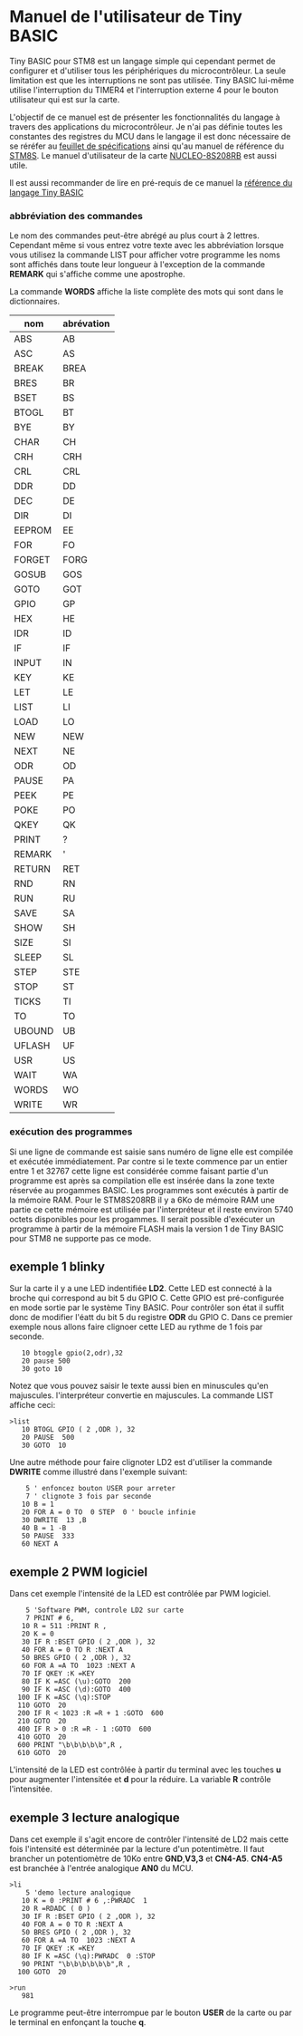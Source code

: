 # Manuel de l'utilisateur de Tiny BASIC 

Tiny BASIC pour STM8 est un langage simple qui cependant permet de configurer et d'utiliser tous les périphériques du microcontrôleur. La seule limitation est que les interruptions ne sont pas utilisée. Tiny BASIC lui-même utilise l'interruption du TIMER4 et l'interruption externe 4 pour le bouton utilisateur qui est sur la carte. 

L'objectif de ce manuel est de présenter les fonctionnalités du langage à travers des applications du microcontrôleur. Je n'ai pas définie toutes les constantes des registres du MCU dans le langage il est donc nécessaire de se réréfer au [feuillet de spécifications](docs/stm8s208rb.pdf) ainsi qu'au manuel de référence du [STM8S](docs/stm8s_reference.pdf). Le manuel d'utilisateur de la carte [NUCLEO-8S208RB](docs/nucleo-8s208rb_user_manual.pdf) est aussi utile.

Il est aussi recommander de lire en pré-requis de ce manuel la [référence du langage Tiny BASIC](tbi_reference.md)

### abbréviation des commandes 
Le nom des commandes peut-être abrégé au plus court à 2 lettres. Cependant même si vous entrez votre texte avec les abbréviation lorsque vous utilisez la commande LIST pour afficher votre programme les noms sont affichés dans toute leur longueur à l'exception de la commande **REMARK** qui s'affiche comme une apostrophe.

La commande **WORDS** affiche la liste complète des mots qui sont dans le dictionnaires. 

nom|abrévation
-|-
ABS|AB
ASC|AS
BREAK|BREA
BRES|BR
BSET|BS
BTOGL|BT
BYE|BY
CHAR|CH
CRH|CRH
CRL|CRL
DDR|DD
DEC|DE
DIR|DI
EEPROM|EE
FOR|FO
FORGET|FORG
GOSUB|GOS
GOTO|GOT
GPIO|GP
HEX|HE
IDR|ID
IF|IF
INPUT|IN
KEY|KE
LET|LE
LIST|LI
LOAD|LO
NEW|NEW
NEXT|NE
ODR|OD
PAUSE|PA
PEEK|PE
POKE|PO
QKEY|QK
PRINT|?
REMARK|'
RETURN|RET
RND|RN
RUN|RU
SAVE|SA
SHOW|SH
SIZE|SI
SLEEP|SL
STEP|STE
STOP|ST
TICKS|TI
TO|TO
UBOUND|UB
UFLASH|UF
USR|US
WAIT|WA
WORDS|WO
WRITE|WR

### exécution des programmes
Si une ligne de commande est saisie sans numéro de ligne elle est compilée et exécutée immédiatement. Par contre si le texte commence par un entier entre 1 et 32767 cette ligne est considérée comme faisant partie d'un programme est après sa compilation elle est insérée dans la zone texte réservée au progammes BASIC. Les programmes sont exécutés à partir de la mémoire RAM. Pour le STM8S208RB il y a 6Ko de mémoire RAM une partie ce cette mémoire est utilisée par l'interpréteur et il reste environ 5740 octets disponibles pour les progammes. Il serait possible d'exécuter un programme à partir de la mémoire FLASH mais la version 1 de Tiny BASIC pour STM8 ne supporte pas ce mode. 

## exemple 1 blinky 
Sur la carte il y a une LED indentifiée **LD2**. Cette LED est connecté à la broche qui correspond au bit 5 du GPIO C. Cette GPIO   est pré-configurée en mode sortie par le système Tiny BASIC. Pour contrôler son état il suffit donc de modifier l'éatt du bit 5 du registre **ODR** du GPIO C. Dans ce premier exemple nous allons faire clignoer cette LED au rythme de 1 fois par seconde.
```
   10 btoggle gpio(2,odr),32
   20 pause 500
   30 goto 10
```
Notez que vous pouvez saisir le texte aussi bien en minuscules qu'en majuscules. l'interpréteur convertie en majuscules. La commande LIST affiche ceci:
```
>list
   10 BTOGL GPIO ( 2 ,ODR ), 32 
   20 PAUSE  500 
   30 GOTO  10 
```
Une autre méthode pour faire clignoter LD2 est d'utiliser la commande **DWRITE** comme illustré dans l'exemple suivant:
```
    5 ' enfoncez bouton USER pour arreter
    7 ' clignote 3 fois par seconde
   10 B = 1 
   20 FOR A = 0 TO  0 STEP  0 ' boucle infinie
   30 DWRITE  13 ,B 
   40 B = 1 -B 
   50 PAUSE  333 
   60 NEXT A 

```

## exemple 2 PWM logiciel

Dans cet exemple l'intensité de la LED est contrôlée par PWM logiciel.
```
    5 'Software PWM, controle LD2 sur carte
    7 PRINT # 6,
   10 R = 511 :PRINT R ,
   20 K = 0 
   30 IF R :BSET GPIO ( 2 ,ODR ), 32 
   40 FOR A = 0 TO R :NEXT A 
   50 BRES GPIO ( 2 ,ODR ), 32 
   60 FOR A =A TO  1023 :NEXT A 
   70 IF QKEY :K =KEY 
   80 IF K =ASC (\u):GOTO  200 
   90 IF K =ASC (\d):GOTO  400 
  100 IF K =ASC (\q):STOP 
  110 GOTO  20 
  200 IF R < 1023 :R =R + 1 :GOTO  600 
  210 GOTO  20 
  400 IF R > 0 :R =R - 1 :GOTO  600 
  410 GOTO  20 
  600 PRINT "\b\b\b\b\b",R ,
  610 GOTO  20 
```
L'intensité de la LED est contrôlée à partir du terminal avec les touches **u** pour augmenter l'intensitée et **d** pour la réduire. La variable **R** contrôle l'intensitée. 

## exemple 3 lecture analogique
Dans cet exemple il s'agit encore de contrôler l'intensité de LD2 mais cette fois l'intensité est déterminée par la lecture d'un potentimètre. Il faut brancher un potentiomètre de 10Ko entre **GND**,**V3,3** et **CN4-A5**. **CN4-A5** est branchée à l'entrée analogique **AN0** du MCU.
```
>li
    5 'demo lecture analogique
   10 K = 0 :PRINT # 6 ,:PWRADC  1 
   20 R =RDADC ( 0 )
   30 IF R :BSET GPIO ( 2 ,ODR ), 32 
   40 FOR A = 0 TO R :NEXT A 
   50 BRES GPIO ( 2 ,ODR ), 32 
   60 FOR A =A TO  1023 :NEXT A 
   70 IF QKEY :K =KEY 
   80 IF K =ASC (\q):PWRADC  0 :STOP 
   90 PRINT "\b\b\b\b\b\b",R ,
  100 GOTO  20 

>run
   981
 ```
 Le programme peut-être interrompue par le bouton **USER** de la carte ou par le terminal en enfonçant la touche **q**. 
